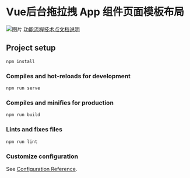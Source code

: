 # Vue后台拖拉拽 App 组件页面模板布局
![图片](https://img-blog.csdnimg.cn/20200501175457712.png?x-oss-process=image/watermark,type_ZmFuZ3poZW5naGVpdGk,shadow_10,text_aHR0cHM6Ly9ibG9nLmNzZG4ubmV0L3UwMTA5MTY4MjE=,size_16,color_FFFFFF,t_70)
[功能流程技术点文档说明](https://littlewhale.xyz/2021/11/07/vue/vueDraggable/)

## Project setup
```
npm install
```

### Compiles and hot-reloads for development
```
npm run serve
```

### Compiles and minifies for production
```
npm run build
```

### Lints and fixes files
```
npm run lint
```

### Customize configuration
See [Configuration Reference](https://cli.vuejs.org/config/).
